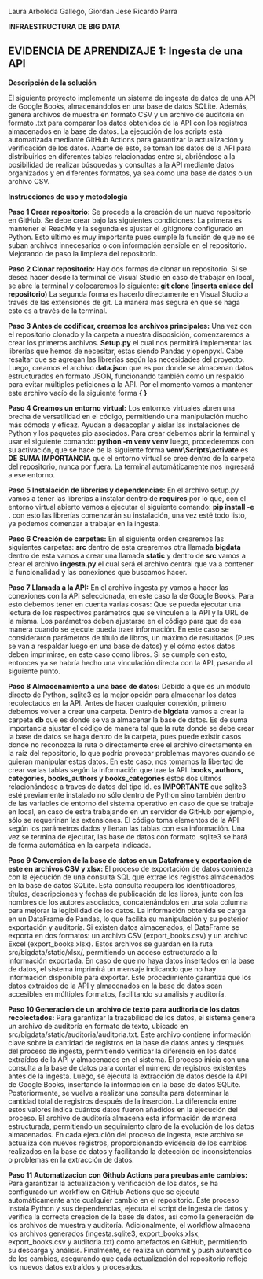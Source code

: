 Laura Arboleda Gallego, Giordan Jese Ricardo Parra

**INFRAESTRUCTURA DE BIG DATA**

EVIDENCIA DE APRENDIZAJE 1: Ingesta de una API
---------
**Descripción de la solución** 

El siguiente proyecto implementa un sistema de ingesta de datos de una API de Google Books, almacenándolos en una base de datos SQLite. Además, genera archivos de muestra en formato CSV y un archivo de auditoría en formato .txt para comparar los datos obtenidos de la API con los registros almacenados en la base de datos. La ejecución de los scripts está automatizada mediante GitHub Actions para garantizar la actualización y verificación de los datos. Aparte de esto, se toman los datos de la API para distribuirlos en diferentes tablas relacionadas entre sí, abriéndose a la posibilidad de realizar búsquedas y consultas a la API mediante datos organizados y en diferentes formatos, ya sea como una base de datos o un archivo CSV. 

**Instrucciones de uso y metodología**

**Paso 1 Crear repositorio:** Se procede a la creación de un nuevo repositorio en GitHub. Se debe crear bajo las siguientes condiciones: La primera es mantener el ReadMe y la segunda es ajustar el .gitignore configurado en Python. Esto último es muy importante pues cumple la función de que no se suban archivos innecesarios o con información sensible en el repositorio. Mejorando de paso la limpieza del repositorio. 

**Paso 2 Clonar repositorio:** Hay dos formas de clonar un repositorio. Si se desea hacer desde la terminal de Visual Studio en caso de trabajar en local, se abre la terminal y colocaremos lo siguiente: **git clone (inserta enlace del repositorio)** La segunda forma es hacerlo directamente en Visual Studio a través de las extensiones de git. La manera más segura en que se haga esto es a través de la terminal. 

**Paso 3 Antes de codificar, creamos los archivos principales:** Una vez con el repositorio clonado y la carpeta a nuestra disposición, comenzaremos a crear los primeros archivos. **Setup.py** el cual nos permitirá implementar las librerías que hemos de necesitar, estas siendo Pandas y openpyxl. Cabe resaltar que se agregan las librerías según las necesidades del proyecto. Luego, creamos el archivo **data.json** que es por donde se almacenan datos estructurados en formato JSON, funcionando también como un respaldo para evitar múltiples peticiones a la API. Por el momento vamos a mantener este archivo vacío de la siguiente forma **{ }**

**Paso 4 Creamos un entorno virtual:** Los entornos virtuales abren una brecha de versatilidad en el código, permitiendo una manipulación mucho más cómoda y eficaz. Ayudan a desacoplar y aislar las instalaciones de Python y los paquetes pip asociados. Para crear debemos abrir la terminal y usar el siguiente comando: **python -m venv venv** luego, procederemos con su activación, que se hace de la siguiente forma **venv\Scripts\activate** es **DE SUMA IMPORTANCIA** que el entorno virtual se cree dentro de la carpeta del repositorio, nunca por fuera. La terminal automáticamente nos ingresará a ese entorno. 

**Paso 5 Instalación de librerías y dependencias:** En el archivo setup.py vamos a tener las librerías a instalar dentro de **requires** por lo que, con el entorno virtual abierto vamos a ejecutar el siguiente comando: **pip install -e .** con esto las librerías comenzarán su instalación, una vez esté todo listo, ya podemos comenzar a trabajar en la ingesta. 

**Paso 6 Creación de carpetas:** En el siguiente orden crearemos las siguientes carpetas: **src** dentro de esta crearemos otra llamada **bigdata** dentro de esta vamos a crear una llamada **static** y dentro de **src** vamos a crear el archivo **ingesta.py** el cual será el archivo central que va a contener la funcionalidad y las conexiones que buscamos hacer. 

**Paso 7 Llamada a la API:** En el archivo ingesta.py vamos a hacer las conexiones con la API seleccionada, en este caso la de Google Books. Para esto debemos tener en cuenta varias cosas: Que se pueda ejecutar una lectura de los respectivos parámetros que se vinculen a la API y la URL de la misma. Los parámetros deben ajustarse en el código para que de esa manera cuando se ejecute pueda traer información. En este caso se consideraron parámetros de título de libros, un máximo de resultados (Pues se van a respaldar luego en una base de datos) y el cómo estos datos deben imprimirse, en este caso como libros. Si se cumple con esto, entonces ya se habría hecho una vinculación directa con la API, pasando al siguiente punto. 

**Paso 8 Almacenamiento a una base de datos:** Debido a que es un módulo directo de Python, sqlite3 es la mejor opción para almacenar los datos recolectados en la API. Antes de hacer cualquier conexión, primero debemos volver a crear una carpeta. Dentro de **bigdata** vamos a crear la carpeta **db** que es donde se va a almacenar la base de datos. Es de suma importancia ajustar el código de manera tal que la ruta donde se debe crear la base de datos se haga dentro de la carpeta, pues puede existir casos donde no reconozca la ruta o directamente cree el archivo directamente en la raíz del repositorio, lo que podría provocar problemas mayores cuando se quieran manipular estos datos. En este caso, nos tomamos la libertad de crear varias tablas según la información que trae la API: **books, authors, categories, books_authors y books_categories** estos dos últmos relacionándose a traves de datos del tipo id. es **IMPORTANTE** que sqlite3 esté previamente instalado no sólo dentro de Python sino también dentro de las variables de entorno del sistema operativo en caso de que se trabaje en local, en caso de estra trabajando en un servidor de GitHub por ejemplo, sólo se requerirían las extensiones. El código toma elementos de la API según los parámetros dados y llenan las tablas con esa información. Una vez se termina de ejecutar, las base de datos con formato .sqlite3 se hará de forma automática en la carpeta indicada.

**Paso 9 Conversion de la base de datos en un Dataframe y exportacion de este en archivos CSV y xlsx:** El proceso de exportación de datos comienza con la ejecución de una consulta SQL que extrae los registros almacenados en la base de datos SQLite. Esta consulta recupera los identificadores, títulos, descripciones y fechas de publicación de los libros, junto con los nombres de los autores asociados, concatenándolos en una sola columna para mejorar la legibilidad de los datos. La información obtenida se carga en un DataFrame de Pandas, lo que facilita su manipulación y su posterior exportación y auditoría. Si existen datos almacenados, el DataFrame se exporta en dos formatos: un archivo CSV (export_books.csv) y un archivo Excel (export_books.xlsx). Estos archivos se guardan en la ruta src/bigdata/static/xlsx/, permitiendo un acceso estructurado a la información exportada. En caso de que no haya datos insertados en la base de datos, el sistema imprimirá un mensaje indicando que no hay información disponible para exportar. Este procedimiento garantiza que los datos extraídos de la API y almacenados en la base de datos sean accesibles en múltiples formatos, facilitando su análisis y auditoría.

**Paso 10 Generacion de un archivo de texto para auditoria de los datos recolectados:** Para garantizar la trazabilidad de los datos, el sistema genera un archivo de auditoría en formato de texto, ubicado en src/bigdata/static/auditoria/auditoria.txt. Este archivo contiene información clave sobre la cantidad de registros en la base de datos antes y después del proceso de ingesta, permitiendo verificar la diferencia en los datos extraídos de la API y almacenados en el sistema. El proceso inicia con una consulta a la base de datos para contar el número de registros existentes antes de la ingesta. Luego, se ejecuta la extracción de datos desde la API de Google Books, insertando la información en la base de datos SQLite. Posteriormente, se vuelve a realizar una consulta para determinar la cantidad total de registros después de la inserción. La diferencia entre estos valores indica cuántos datos fueron añadidos en la ejecución del proceso. El archivo de auditoría almacena esta información de manera estructurada, permitiendo un seguimiento claro de la evolución de los datos almacenados. En cada ejecución del proceso de ingesta, este archivo se actualiza con nuevos registros, proporcionando evidencia de los cambios realizados en la base de datos y facilitando la detección de inconsistencias o problemas en la extracción de datos.

**Paso 11 Automatizacion con Github Actions para preubas ante cambios:** Para garantizar la actualización y verificación de los datos, se ha configurado un workflow en GitHub Actions que se ejecuta automáticamente ante cualquier cambio en el repositorio. Este proceso instala Python y sus dependencias, ejecuta el script de ingesta de datos y verifica la correcta creación de la base de datos, así como la generación de los archivos de muestra y auditoría. Adicionalmente, el workflow almacena los archivos generados (ingesta.sqlite3, export_books.xlsx, export_books.csv y auditoria.txt) como artefactos en GitHub, permitiendo su descarga y análisis. Finalmente, se realiza un commit y push automático de los cambios, asegurando que cada actualización del repositorio refleje los nuevos datos extraídos y procesados.



